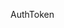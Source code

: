 
AuthToken
```graph LR


```

```graph LR

```








































<!--stackedit_data:
eyJoaXN0b3J5IjpbMTAwMzc5ODcwMSwtMTE0ODk5MDIzNywtOD
Q5MzMxNzc4LDIwNDAyOTc2MjJdfQ==
-->